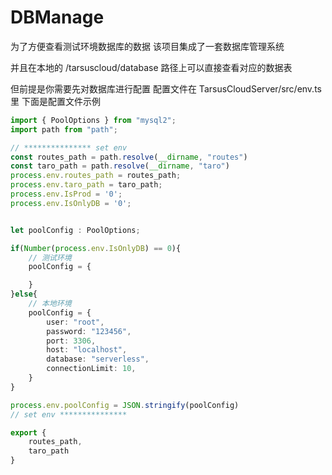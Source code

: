 # DBManage

为了方便查看测试环境数据库的数据
该项目集成了一套数据库管理系统

并且在本地的
/tarsuscloud/database
路径上可以直接查看对应的数据表

但前提是你需要先对数据库进行配置
配置文件在 TarsusCloudServer/src/env.ts里
下面是配置文件示例

````ts
import { PoolOptions } from "mysql2";
import path from "path";

// *************** set env
const routes_path = path.resolve(__dirname, "routes")
const taro_path = path.resolve(__dirname, "taro")
process.env.routes_path = routes_path;
process.env.taro_path = taro_path;
process.env.IsProd = '0';
process.env.IsOnlyDB = '0';


let poolConfig : PoolOptions;

if(Number(process.env.IsOnlyDB) == 0){
    // 测试环境
    poolConfig = {

    }
}else{
    // 本地环境
    poolConfig = {
        user: "root",
        password: "123456",
        port: 3306,
        host: "localhost",
        database: "serverless",
        connectionLimit: 10,
    }
}

process.env.poolConfig = JSON.stringify(poolConfig)
// set env ***************

export {
    routes_path,
    taro_path
}

````
